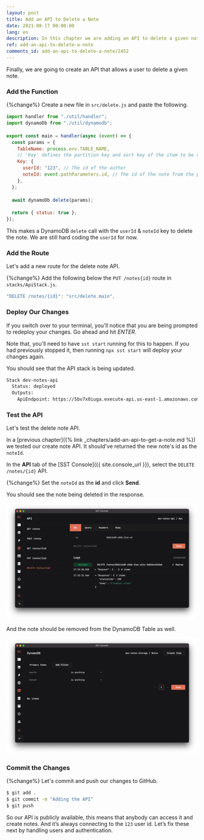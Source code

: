```yaml
---
layout: post
title: Add an API to Delete a Note
date: 2021-08-17 00:00:00
lang: en
description: In this chapter we are adding an API to delete a given note. It'll trigger a Lambda function when we hit the API and delete the note from our DynamoDB table.
ref: add-an-api-to-delete-a-note
comments_id: add-an-api-to-delete-a-note/2452
---
```


Finally, we are going to create an API that allows a user to delete a given note.

### Add the Function

{%change%} Create a new file in `src/delete.js` and paste the following.

``` javascript
import handler from "./util/handler";
import dynamoDb from "./util/dynamodb";

export const main = handler(async (event) => {
  const params = {
    TableName: process.env.TABLE_NAME,
    // 'Key' defines the partition key and sort key of the item to be removed
    Key: {
      userId: "123", // The id of the author
      noteId: event.pathParameters.id, // The id of the note from the path
    },
  };

  await dynamoDb.delete(params);

  return { status: true };
});
```

This makes a DynamoDB `delete` call with the `userId` & `noteId` key to delete the note. We are still hard coding the `userId` for now.

### Add the Route

Let's add a new route for the delete note API.

{%change%} Add the following below the `PUT /notes{id}` route in `stacks/ApiStack.js`.

``` js
"DELETE /notes/{id}": "src/delete.main",
```

### Deploy Our Changes

If you switch over to your terminal, you'll notice that you are being prompted to redeploy your changes. Go ahead and hit _ENTER_.

Note that, you'll need to have `sst start` running for this to happen. If you had previously stopped it, then running `npx sst start` will deploy your changes again.

You should see that the API stack is being updated.

``` bash
Stack dev-notes-api
  Status: deployed
  Outputs:
    ApiEndpoint: https://5bv7x0iuga.execute-api.us-east-1.amazonaws.com
```

### Test the API

Let's test the delete note API.

In a [previous chapter]({% link _chapters/add-an-api-to-get-a-note.md %}) we tested our create note API. It should've returned the new note's id as the `noteId`.

In the **API** tab of the [SST Console]({{ site.console_url }}), select the `DELETE /notes/{id}` API.

{%change%} Set the `noteId` as the **id** and click **Send**.

You should see the note being deleted in the response.

![SST Console delete note API request](/assets/part2/sst-console-delete-note-api-request.png)

And the note should be removed from the DynamoDB Table as well.

![SST Console note removed in DynamoDB](/assets/part2/sst-console-note-removed-in-dynamodb.png)

### Commit the Changes

{%change%} Let's commit and push our changes to GitHub.

``` bash
$ git add .
$ git commit -m "Adding the API"
$ git push
```

So our API is publicly available, this means that anybody can access it and create notes. And it’s always connecting to the `123` user id. Let’s fix these next by handling users and authentication.
